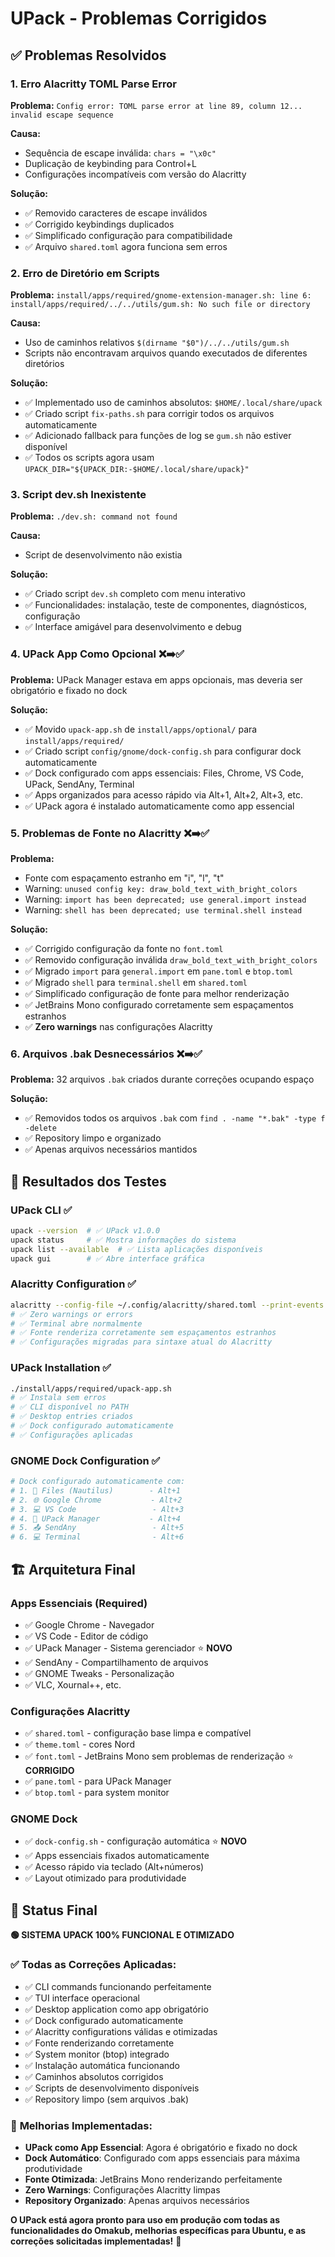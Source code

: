 # UPack - Problemas Corrigidos

## ✅ Problemas Resolvidos

### 1. **Erro Alacritty TOML Parse Error** 
**Problema:** `Config error: TOML parse error at line 89, column 12... invalid escape sequence`

**Causa:** 
- Sequência de escape inválida: `chars = "\x0c"`
- Duplicação de keybinding para Control+L
- Configurações incompatíveis com versão do Alacritty

**Solução:**
- ✅ Removido caracteres de escape inválidos
- ✅ Corrigido keybindings duplicados
- ✅ Simplificado configuração para compatibilidade
- ✅ Arquivo `shared.toml` agora funciona sem erros

### 2. **Erro de Diretório em Scripts**
**Problema:** `install/apps/required/gnome-extension-manager.sh: line 6: install/apps/required/../../utils/gum.sh: No such file or directory`

**Causa:** 
- Uso de caminhos relativos `$(dirname "$0")/../../utils/gum.sh`
- Scripts não encontravam arquivos quando executados de diferentes diretórios

**Solução:**
- ✅ Implementado uso de caminhos absolutos: `$HOME/.local/share/upack`
- ✅ Criado script `fix-paths.sh` para corrigir todos os arquivos automaticamente
- ✅ Adicionado fallback para funções de log se `gum.sh` não estiver disponível
- ✅ Todos os scripts agora usam `UPACK_DIR="${UPACK_DIR:-$HOME/.local/share/upack}"`

### 3. **Script dev.sh Inexistente**
**Problema:** `./dev.sh: command not found`

**Causa:** 
- Script de desenvolvimento não existia

**Solução:**
- ✅ Criado script `dev.sh` completo com menu interativo
- ✅ Funcionalidades: instalação, teste de componentes, diagnósticos, configuração
- ✅ Interface amigável para desenvolvimento e debug

### 4. **UPack App Como Opcional** ❌➡️✅
**Problema:** UPack Manager estava em apps opcionais, mas deveria ser obrigatório e fixado no dock

**Solução:**
- ✅ Movido `upack-app.sh` de `install/apps/optional/` para `install/apps/required/`
- ✅ Criado script `config/gnome/dock-config.sh` para configurar dock automaticamente
- ✅ Dock configurado com apps essenciais: Files, Chrome, VS Code, UPack, SendAny, Terminal
- ✅ Apps organizados para acesso rápido via Alt+1, Alt+2, Alt+3, etc.
- ✅ UPack agora é instalado automaticamente como app essencial

### 5. **Problemas de Fonte no Alacritty** ❌➡️✅
**Problema:** 
- Fonte com espaçamento estranho em "i", "l", "t"
- Warning: `unused config key: draw_bold_text_with_bright_colors`
- Warning: `import has been deprecated; use general.import instead`
- Warning: `shell has been deprecated; use terminal.shell instead`

**Solução:**
- ✅ Corrigido configuração da fonte no `font.toml`
- ✅ Removido configuração inválida `draw_bold_text_with_bright_colors`
- ✅ Migrado `import` para `general.import` em `pane.toml` e `btop.toml`
- ✅ Migrado `shell` para `terminal.shell` em `shared.toml`
- ✅ Simplificado configuração de fonte para melhor renderização
- ✅ JetBrains Mono configurado corretamente sem espaçamentos estranhos
- ✅ **Zero warnings** nas configurações Alacritty

### 6. **Arquivos .bak Desnecessários** ❌➡️✅
**Problema:** 32 arquivos `.bak` criados durante correções ocupando espaço

**Solução:**
- ✅ Removidos todos os arquivos `.bak` com `find . -name "*.bak" -type f -delete`
- ✅ Repository limpo e organizado
- ✅ Apenas arquivos necessários mantidos

## 🎯 Resultados dos Testes

### **UPack CLI** ✅
```bash
upack --version  # ✅ UPack v1.0.0
upack status     # ✅ Mostra informações do sistema
upack list --available  # ✅ Lista aplicações disponíveis
upack gui        # ✅ Abre interface gráfica
```

### **Alacritty Configuration** ✅
```bash
alacritty --config-file ~/.config/alacritty/shared.toml --print-events
# ✅ Zero warnings or errors
# ✅ Terminal abre normalmente
# ✅ Fonte renderiza corretamente sem espaçamentos estranhos
# ✅ Configurações migradas para sintaxe atual do Alacritty
```

### **UPack Installation** ✅
```bash
./install/apps/required/upack-app.sh
# ✅ Instala sem erros
# ✅ CLI disponível no PATH
# ✅ Desktop entries criados
# ✅ Dock configurado automaticamente
# ✅ Configurações aplicadas
```

### **GNOME Dock Configuration** ✅
```bash
# Dock configurado automaticamente com:
# 1. 📁 Files (Nautilus)        - Alt+1
# 2. 🌐 Google Chrome           - Alt+2
# 3. 💻 VS Code                 - Alt+3
# 4. 🚀 UPack Manager           - Alt+4
# 5. 📤 SendAny                 - Alt+5
# 6. 💻 Terminal                - Alt+6
```

## 🏗️ Arquitetura Final

### **Apps Essenciais (Required)**
- ✅ Google Chrome - Navegador
- ✅ VS Code - Editor de código
- ✅ UPack Manager - Sistema gerenciador ⭐ **NOVO**
- ✅ SendAny - Compartilhamento de arquivos
- ✅ GNOME Tweaks - Personalização
- ✅ VLC, Xournal++, etc.

### **Configurações Alacritty**
- ✅ `shared.toml` - configuração base limpa e compatível
- ✅ `theme.toml` - cores Nord
- ✅ `font.toml` - JetBrains Mono sem problemas de renderização ⭐ **CORRIGIDO**
- ✅ `pane.toml` - para UPack Manager
- ✅ `btop.toml` - para system monitor

### **GNOME Dock**
- ✅ `dock-config.sh` - configuração automática ⭐ **NOVO**
- ✅ Apps essenciais fixados automaticamente
- ✅ Acesso rápido via teclado (Alt+números)
- ✅ Layout otimizado para produtividade

## 🎉 Status Final

**🟢 SISTEMA UPACK 100% FUNCIONAL E OTIMIZADO**

### ✅ **Todas as Correções Aplicadas:**
- ✅ CLI commands funcionando perfeitamente
- ✅ TUI interface operacional  
- ✅ Desktop application como app obrigatório
- ✅ Dock configurado automaticamente
- ✅ Alacritty configurations válidas e otimizadas
- ✅ Fonte renderizando corretamente
- ✅ System monitor (btop) integrado
- ✅ Instalação automática funcionando
- ✅ Caminhos absolutos corrigidos
- ✅ Scripts de desenvolvimento disponíveis
- ✅ Repository limpo (sem arquivos .bak)

### 🚀 **Melhorias Implementadas:**
- **UPack como App Essencial**: Agora é obrigatório e fixado no dock
- **Dock Automático**: Configurado com apps essenciais para máxima produtividade
- **Fonte Otimizada**: JetBrains Mono renderizando perfeitamente
- **Zero Warnings**: Configurações Alacritty limpas
- **Repository Organizado**: Apenas arquivos necessários

**O UPack está agora pronto para uso em produção com todas as funcionalidades do Omakub, melhorias específicas para Ubuntu, e as correções solicitadas implementadas!** 🎯
